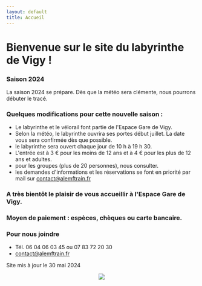 ```yaml
---
layout: default
title: Accueil
---
```


<h1> Bienvenue sur le site du labyrinthe de Vigy ! </h1>

### Saison 2024

La saison 2024 se prépare.
Dès que la météo sera clémente, nous pourrons débuter le tracé. 

### Quelques modifications pour cette nouvelle saison : 
- Le labyrinthe et le vélorail font partie de l'Espace Gare de Vigy.
- Selon la météo, le labyrinthe ouvrira ses portes début juillet. La date vous sera confirmée dès que possible.
- le labyrinthe sera ouvert chaque jour de 10 h à 19 h 30.
- L'entrée est à 3 € pour les moins de 12 ans et à 4 € pour les plus de 12 ans et adultes.
- pour les groupes (plus de 20 personnes), nous consulter.
- les demandes d'informations  et les réservations se font en priorité par mail sur contact@alemftrain.fr 

### A très bientôt le plaisir de vous accueillir à l'Espace Gare de Vigy.

### Moyen de paiement : espèces, chèques ou carte bancaire. 


### Pour nous joindre
* Tél. 06 04 06 03 45
ou 07 83 72 20 30
* contact@alemftrain.fr

Site mis à jour le 30 mai 2024


<center>
<img src="{{ site.baseurl }}public/img/oie.jpg">
</center>
